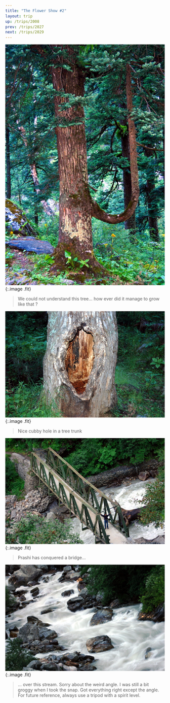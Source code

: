 ```yaml
---
title: "The Flower Show #2"
layout: trip
up: /trips/2008
prev: /trips/2027
next: /trips/2029
---
```


![DSC_0164.JPG](/images/photos/DSC_0164.JPG 'DSC_0164.JPG'){:.image .fit}

>  We could not understand this tree... how ever             did it manage to grow like that ? 

![DSC_0165.JPG](/images/photos/DSC_0165.JPG 'DSC_0165.JPG'){:.image .fit}

>  Nice cubby hole in a tree trunk 

![DSC_0168.JPG](/images/photos/DSC_0168.JPG 'DSC_0168.JPG'){:.image .fit}

>  Prashi has conquered a bridge... 

![DSC_0169.JPG](/images/photos/DSC_0169.JPG 'DSC_0169.JPG'){:.image .fit}

>  ... over this stream. Sorry about the weird             angle. I was still a bit groggy when I took the snap. Got             everything right except the angle. For future reference, always             use a tripod with a spirit level. 


